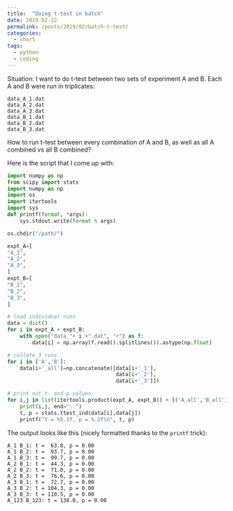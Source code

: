 ```yaml
---
title:  "Doing t-test in batch"
date: 2019-02-22
permalink: /posts/2019/02/batch-t-test/
categories: 
  - short
tags:
  - python
  - coding
---
```

Situation: I want to do t-test between two sets of experiment A and B. Each A and B were run in triplicates: 
```
data_A_1.dat
data_A_2.dat
data_A_3.dat
data_B_1.dat
data_B_2.dat
data_B_3.dat
```
How to run t-test between every combination of A and B, as well as all A combined vs all B combined? 

Here is the script that I come up with:

```python
import numpy as np
from scipy import stats
import numpy as np
import os
import itertools
import sys
def printf(format, *args):
    sys.stdout.write(format % args)

os.chdir("/path/")

expt_A=[
"A_1",
"A_2",
"A_3",
]
expt_B=[
"B_1",
"B_2",
"B_3",
]

# load individual runs
data = dict()
for i in expt_A + expt_B:
    with open("data_"+ i +".dat", "r") as f:
        data[i] = np.array(f.read().splitlines()).astype(np.float)

# collate 3 runs
for i in ['A','B']:
    data[i+'_all']=np.concatenate([data[i+'_1'],
                                   data[i+'_2'],
                                   data[i+'_3']])

# print out t- and p-values
for i,j in list(itertools.product(expt_A, expt_B)) + [('A_all','B_all')]:
    print(i,j, end=": ")
    t, p = stats.ttest_ind(data[i],data[j])
    printf("t = %5.1f, p = %.2f\n", t, p)
```

The output looks like this (nicely formatted thanks to the `printf` trick):
```
A_1 B_1: t =  63.8, p = 0.00
A_1 B_2: t =  93.7, p = 0.00
A_1 B_3: t =  99.7, p = 0.00
A_2 B_1: t =  44.3, p = 0.00
A_2 B_2: t =  71.0, p = 0.00
A_2 B_3: t =  76.6, p = 0.00
A_3 B_1: t =  72.7, p = 0.00
A_3 B_2: t = 104.3, p = 0.00
A_3 B_3: t = 110.5, p = 0.00
A_123 B_123: t = 138.0, p = 0.00
```
